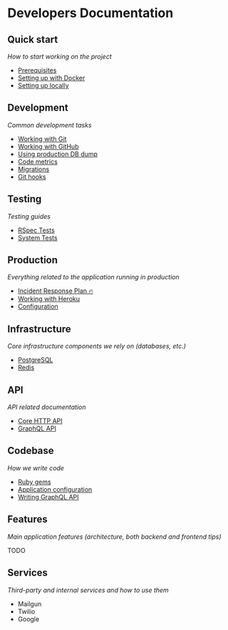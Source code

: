 # Developers Documentation

## Quick start

_How to start working on the project_

- [Prerequisites](development/prerequisites.md)
- [Setting up with Docker](development/local_setup.md)
- [Setting up locally](development/docker.md)

## Development

_Common development tasks_

- [Working with Git](development/git.md)
- [Working with GitHub](development/github.md)
- [Using production DB dump](development/production_dump.md)
- [Code metrics](development/code_metrics.md)
- [Migrations](development/migrations.md)
- [Git hooks](development/lefthook.md)

## Testing

_Testing guides_

- [RSpec Tests](testing/rspec.md)
- [System Tests](testing/system.md)

## Production

_Everything related to the application running in production_

- [Incident Response Plan 🔥](production/incident_response.md)
- [Working with Heroku](production/heroku.md)
- [Configuration](production/configuration.md)

## Infrastructure

_Core infrastructure components we rely on (databases, etc.)_

- [PostgreSQL](infrastructure/postgres.md)
- [Redis](infrastructure/redis.md)

## API

_API related documentation_

- [Core HTTP API](./api/core.md)
- [GraphQL API](./api/graphql.md)

## Codebase

_How we write code_

- [Ruby gems](ruby/gems.md)
- [Application configuration](ruby/configs.md)
- [Writing GraphQL API](ruby/gems.md)

## Features

_Main application features (architecture, both backend and frontend tips)_

TODO

## Services

_Third-party and internal services and how to use them_

- Mailgun
- Twilio
- Google
